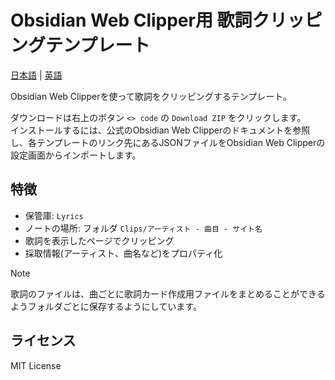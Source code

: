 # Obsidian Web Clipper用 歌詞クリッピングテンプレート

[日本語](README.md) | [英語](README_en.md)

Obsidian Web Clipperを使って歌詞をクリッピングするテンプレート。  

ダウンロードは右上のボタン `<> code` の `Download ZIP` をクリックします。  
インストールするには、公式のObsidian Web Clipperのドキュメントを参照し、各テンプレートのリンク先にあるJSONファイルをObsidian Web Clipperの設定画面からインポートします。  

## 特徴

- 保管庫: `Lyrics`
- ノートの場所: フォルダ `Clips/アーティスト - 曲目 - サイト名`
- 歌詞を表示したページでクリッピング
- 採取情報(アーティスト、曲名など)をプロパティ化

> [!NOTE]
> 歌詞のファイルは、曲ごとに歌詞カード作成用ファイルをまとめることができるようフォルダごとに保存するようにしています。

## ライセンス

MIT License
